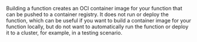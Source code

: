 <!-- Snippet used in the following topics:
- /docs/getting-started/build-run-deploy-func.md
- /docs/functions/build-run-deploy-func.md
-->
Building a function creates an OCI container image for your function that can be pushed to a container registry. It does not run or deploy the function, which can be useful if you want to build a container image for your function locally, but do not want to automatically run the function or deploy it to a cluster, for example, in a testing scenario.
